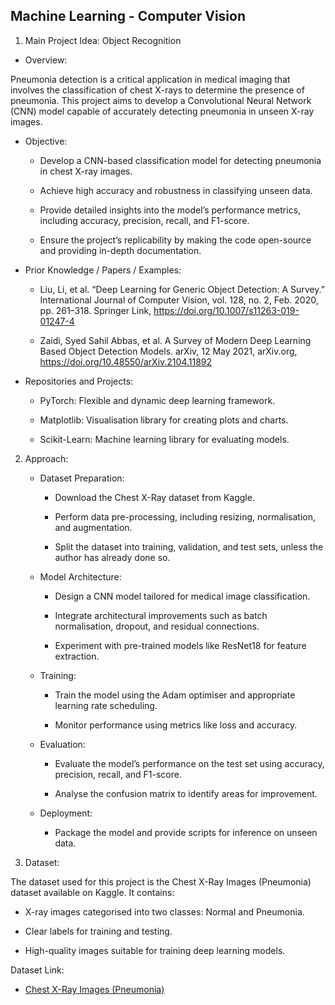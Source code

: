 ## Machine Learning - Computer Vision

1. Main Project Idea: Object Recognition

- Overview:

Pneumonia detection is a critical application in medical imaging that involves the classification of chest X-rays to determine the presence of pneumonia. This project aims to develop a Convolutional Neural Network (CNN) model capable of accurately detecting pneumonia in unseen X-ray images.

- Objective:

  * Develop a CNN-based classification model for detecting pneumonia in chest X-ray images.

  * Achieve high accuracy and robustness in classifying unseen data.

  * Provide detailed insights into the model’s performance metrics, including accuracy, precision, recall, and F1-score.

  * Ensure the project’s replicability by making the code open-source and providing in-depth documentation.
    
- Prior Knowledge / Papers / Examples:

    * Liu, Li, et al. “Deep Learning for Generic Object Detection: A Survey.” International Journal of Computer Vision, vol. 128, no. 2, Feb. 2020, pp. 261–318. Springer Link, https://doi.org/10.1007/s11263-019-01247-4

    * Zaidi, Syed Sahil Abbas, et al. A Survey of Modern Deep Learning Based Object Detection Models. arXiv, 12 May 2021, arXiv.org, https://doi.org/10.48550/arXiv.2104.11892

- Repositories and Projects:

    * PyTorch: Flexible and dynamic deep learning framework.

    * Matplotlib: Visualisation library for creating plots and charts.

    * Scikit-Learn: Machine learning library for evaluating models.

2. Approach:

    - Dataset Preparation:

      * Download the Chest X-Ray dataset from Kaggle.

      * Perform data pre-processing, including resizing, normalisation, and augmentation.

      * Split the dataset into training, validation, and test sets, unless the author has already done so.

    - Model Architecture:

      * Design a CNN model tailored for medical image classification.

      * Integrate architectural improvements such as batch normalisation, dropout, and residual connections.

      * Experiment with pre-trained models like ResNet18 for feature extraction.

    - Training:

      * Train the model using the Adam optimiser and appropriate learning rate scheduling.

      * Monitor performance using metrics like loss and accuracy.

    - Evaluation:

      * Evaluate the model’s performance on the test set using accuracy, precision, recall, and F1-score.

      * Analyse the confusion matrix to identify areas for improvement.

    - Deployment:

      * Package the model and provide scripts for inference on unseen data.

4. Dataset:

The dataset used for this project is the Chest X-Ray Images (Pneumonia) dataset available on Kaggle. It contains:

   * X-ray images categorised into two classes: Normal and Pneumonia.

   * Clear labels for training and testing.

   * High-quality images suitable for training deep learning models.

Dataset Link:

   * [Chest X-Ray Images (Pneumonia)](https://www.kaggle.com/datasets/paultimothymooney/chest-xray-pneumonia/data)